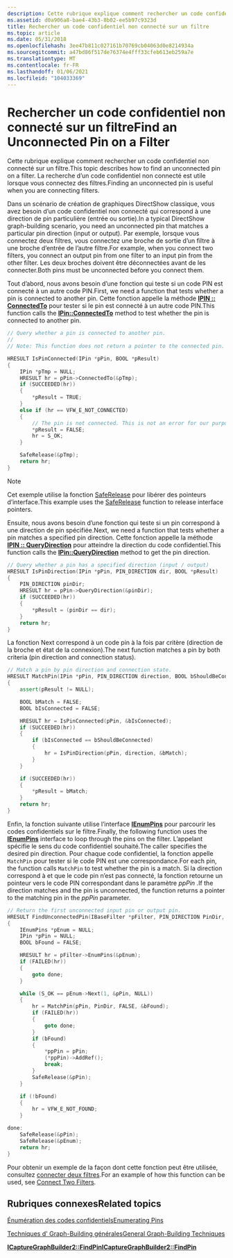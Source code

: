 ```yaml
---
description: Cette rubrique explique comment rechercher un code confidentiel non connecté sur un filtre. La recherche d’un code confidentiel non connecté est utile lorsque vous connectez des filtres.
ms.assetid: d0a906a8-bae4-43b3-8b02-ee5b97c9323d
title: Rechercher un code confidentiel non connecté sur un filtre
ms.topic: article
ms.date: 05/31/2018
ms.openlocfilehash: 3ee47b811c027161b70769cb04063d0e8214934a
ms.sourcegitcommit: a47bd86f517de76374e4fff33cfeb613eb259a7e
ms.translationtype: MT
ms.contentlocale: fr-FR
ms.lasthandoff: 01/06/2021
ms.locfileid: "104033369"
---
```

# <a name="find-an-unconnected-pin-on-a-filter"></a><span data-ttu-id="27c10-104">Rechercher un code confidentiel non connecté sur un filtre</span><span class="sxs-lookup"><span data-stu-id="27c10-104">Find an Unconnected Pin on a Filter</span></span>

<span data-ttu-id="27c10-105">Cette rubrique explique comment rechercher un code confidentiel non connecté sur un filtre.</span><span class="sxs-lookup"><span data-stu-id="27c10-105">This topic describes how to find an unconnected pin on a filter.</span></span> <span data-ttu-id="27c10-106">La recherche d’un code confidentiel non connecté est utile lorsque vous connectez des filtres.</span><span class="sxs-lookup"><span data-stu-id="27c10-106">Finding an unconnected pin is useful when you are connecting filters.</span></span>

<span data-ttu-id="27c10-107">Dans un scénario de création de graphiques DirectShow classique, vous avez besoin d’un code confidentiel non connecté qui correspond à une direction de pin particulière (entrée ou sortie).</span><span class="sxs-lookup"><span data-stu-id="27c10-107">In a typical DirectShow graph-building scenario, you need an unconnected pin that matches a particular pin direction (input or output).</span></span> <span data-ttu-id="27c10-108">Par exemple, lorsque vous connectez deux filtres, vous connectez une broche de sortie d’un filtre à une broche d’entrée de l’autre filtre.</span><span class="sxs-lookup"><span data-stu-id="27c10-108">For example, when you connect two filters, you connect an output pin from one filter to an input pin from the other filter.</span></span> <span data-ttu-id="27c10-109">Les deux broches doivent être déconnectées avant de les connecter.</span><span class="sxs-lookup"><span data-stu-id="27c10-109">Both pins must be unconnected before you connect them.</span></span>

<span data-ttu-id="27c10-110">Tout d’abord, nous avons besoin d’une fonction qui teste si un code PIN est connecté à un autre code PIN.</span><span class="sxs-lookup"><span data-stu-id="27c10-110">First, we need a function that tests whether a pin is connected to another pin.</span></span> <span data-ttu-id="27c10-111">Cette fonction appelle la méthode [**IPIN :: ConnectedTo**](/windows/desktop/api/Strmif/nf-strmif-ipin-connectedto) pour tester si le pin est connecté à un autre code PIN.</span><span class="sxs-lookup"><span data-stu-id="27c10-111">This function calls the [**IPin::ConnectedTo**](/windows/desktop/api/Strmif/nf-strmif-ipin-connectedto) method to test whether the pin is connected to another pin.</span></span>


```C++
// Query whether a pin is connected to another pin.
//
// Note: This function does not return a pointer to the connected pin.

HRESULT IsPinConnected(IPin *pPin, BOOL *pResult)
{
    IPin *pTmp = NULL;
    HRESULT hr = pPin->ConnectedTo(&pTmp);
    if (SUCCEEDED(hr))
    {
        *pResult = TRUE;
    }
    else if (hr == VFW_E_NOT_CONNECTED)
    {
        // The pin is not connected. This is not an error for our purposes.
        *pResult = FALSE;
        hr = S_OK;
    }

    SafeRelease(&pTmp);
    return hr;
}
```



> [!Note]  
> <span data-ttu-id="27c10-112">Cet exemple utilise la fonction [SafeRelease](/windows/desktop/medfound/saferelease) pour libérer des pointeurs d’interface.</span><span class="sxs-lookup"><span data-stu-id="27c10-112">This example uses the [SafeRelease](/windows/desktop/medfound/saferelease) function to release interface pointers.</span></span>

 

<span data-ttu-id="27c10-113">Ensuite, nous avons besoin d’une fonction qui teste si un pin correspond à une direction de pin spécifiée.</span><span class="sxs-lookup"><span data-stu-id="27c10-113">Next, we need a function that tests whether a pin matches a specified pin direction.</span></span> <span data-ttu-id="27c10-114">Cette fonction appelle la méthode [**IPIN :: QueryDirection**](/windows/desktop/api/Strmif/nf-strmif-ipin-querydirection) pour atteindre la direction du code confidentiel.</span><span class="sxs-lookup"><span data-stu-id="27c10-114">This function calls the [**IPin::QueryDirection**](/windows/desktop/api/Strmif/nf-strmif-ipin-querydirection) method to get the pin direction.</span></span>


```C++
// Query whether a pin has a specified direction (input / output)
HRESULT IsPinDirection(IPin *pPin, PIN_DIRECTION dir, BOOL *pResult)
{
    PIN_DIRECTION pinDir;
    HRESULT hr = pPin->QueryDirection(&pinDir);
    if (SUCCEEDED(hr))
    {
        *pResult = (pinDir == dir);
    }
    return hr;
}
```



<span data-ttu-id="27c10-115">La fonction Next correspond à un code pin à la fois par critère (direction de la broche et état de la connexion).</span><span class="sxs-lookup"><span data-stu-id="27c10-115">The next function matches a pin by both criteria (pin direction and connection status).</span></span>


```C++
// Match a pin by pin direction and connection state.
HRESULT MatchPin(IPin *pPin, PIN_DIRECTION direction, BOOL bShouldBeConnected, BOOL *pResult)
{
    assert(pResult != NULL);

    BOOL bMatch = FALSE;
    BOOL bIsConnected = FALSE;

    HRESULT hr = IsPinConnected(pPin, &bIsConnected);
    if (SUCCEEDED(hr))
    {
        if (bIsConnected == bShouldBeConnected)
        {
            hr = IsPinDirection(pPin, direction, &bMatch);
        }
    }

    if (SUCCEEDED(hr))
    {
        *pResult = bMatch;
    }
    return hr;
}
```



<span data-ttu-id="27c10-116">Enfin, la fonction suivante utilise l’interface [**IEnumPins**](/windows/desktop/api/Strmif/nn-strmif-ienumpins) pour parcourir les codes confidentiels sur le filtre.</span><span class="sxs-lookup"><span data-stu-id="27c10-116">Finally, the following function uses the [**IEnumPins**](/windows/desktop/api/Strmif/nn-strmif-ienumpins) interface to loop through the pins on the filter.</span></span> <span data-ttu-id="27c10-117">L’appelant spécifie le sens du code confidentiel souhaité.</span><span class="sxs-lookup"><span data-stu-id="27c10-117">The caller specifies the desired pin direction.</span></span> <span data-ttu-id="27c10-118">Pour chaque code confidentiel, la fonction appelle `MatchPin` pour tester si le code PIN est une correspondance.</span><span class="sxs-lookup"><span data-stu-id="27c10-118">For each pin, the function calls `MatchPin` to test whether the pin is a match.</span></span> <span data-ttu-id="27c10-119">Si la direction correspond à et que le code pin n’est pas connecté, la fonction retourne un pointeur vers le code PIN correspondant dans le paramètre *ppPin* .</span><span class="sxs-lookup"><span data-stu-id="27c10-119">If the direction matches and the pin is unconnected, the function returns a pointer to the matching pin in the *ppPin* parameter.</span></span>


```C++
// Return the first unconnected input pin or output pin.
HRESULT FindUnconnectedPin(IBaseFilter *pFilter, PIN_DIRECTION PinDir, IPin **ppPin)
{
    IEnumPins *pEnum = NULL;
    IPin *pPin = NULL;
    BOOL bFound = FALSE;

    HRESULT hr = pFilter->EnumPins(&pEnum);
    if (FAILED(hr))
    {
        goto done;
    }

    while (S_OK == pEnum->Next(1, &pPin, NULL))
    {
        hr = MatchPin(pPin, PinDir, FALSE, &bFound);
        if (FAILED(hr))
        {
            goto done;
        }
        if (bFound)
        {
            *ppPin = pPin;
            (*ppPin)->AddRef();
            break;
        }
        SafeRelease(&pPin);
    }

    if (!bFound)
    {
        hr = VFW_E_NOT_FOUND;
    }

done:
    SafeRelease(&pPin);
    SafeRelease(&pEnum);
    return hr;
}
```



<span data-ttu-id="27c10-120">Pour obtenir un exemple de la façon dont cette fonction peut être utilisée, consultez [connecter deux filtres](connect-two-filters.md).</span><span class="sxs-lookup"><span data-stu-id="27c10-120">For an example of how this function can be used, see [Connect Two Filters](connect-two-filters.md).</span></span>

## <a name="related-topics"></a><span data-ttu-id="27c10-121">Rubriques connexes</span><span class="sxs-lookup"><span data-stu-id="27c10-121">Related topics</span></span>

<dl> <dt>

[<span data-ttu-id="27c10-122">Énumération des codes confidentiels</span><span class="sxs-lookup"><span data-stu-id="27c10-122">Enumerating Pins</span></span>](enumerating-pins.md)
</dt> <dt>

[<span data-ttu-id="27c10-123">Techniques d' Graph-Building générales</span><span class="sxs-lookup"><span data-stu-id="27c10-123">General Graph-Building Techniques</span></span>](general-graph-building-techniques.md)
</dt> <dt>

[<span data-ttu-id="27c10-124">**ICaptureGraphBuilder2::FindPin**</span><span class="sxs-lookup"><span data-stu-id="27c10-124">**ICaptureGraphBuilder2::FindPin**</span></span>](/windows/desktop/api/Strmif/nf-strmif-icapturegraphbuilder2-findpin)
</dt> </dl>

 

 
